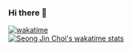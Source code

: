 ### Hi there 👋
[![wakatime](https://wakatime.com/badge/user/d59aa191-c6e5-48bb-b6b4-e4b81835c3b4.svg)](https://wakatime.com/@d59aa191-c6e5-48bb-b6b4-e4b81835c3b4) <br>
[![Seong Jin Choi's wakatime stats](https://github-readme-stats.vercel.app/api/wakatime?username=laybacksound96&hide_title=true&layout=compact&hide_title=true&custom_title=CodingTimes)](https://wakatime.com/@laybacksound96)
